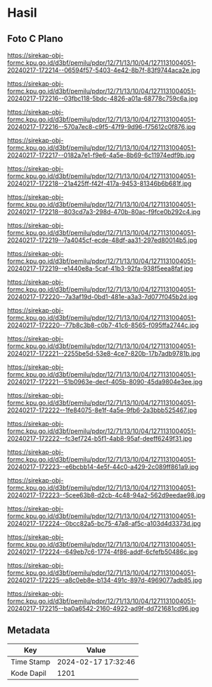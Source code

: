 # Hasil

## Foto C Plano

https://sirekap-obj-formc.kpu.go.id/d3bf/pemilu/pdpr/12/71/13/10/04/1271131004051-20240217-172214--06594f57-5403-4e42-8b7f-83f9744aca2e.jpg

https://sirekap-obj-formc.kpu.go.id/d3bf/pemilu/pdpr/12/71/13/10/04/1271131004051-20240217-172216--03fbc118-5bdc-4826-a01a-68778c759c6a.jpg

https://sirekap-obj-formc.kpu.go.id/d3bf/pemilu/pdpr/12/71/13/10/04/1271131004051-20240217-172216--570a7ec8-c9f5-47f9-9d96-f75612c0f876.jpg

https://sirekap-obj-formc.kpu.go.id/d3bf/pemilu/pdpr/12/71/13/10/04/1271131004051-20240217-172217--0182a7e1-f9e6-4a5e-8b69-6c11974edf9b.jpg

https://sirekap-obj-formc.kpu.go.id/d3bf/pemilu/pdpr/12/71/13/10/04/1271131004051-20240217-172218--21a425ff-f42f-417a-9453-81346b6b681f.jpg

https://sirekap-obj-formc.kpu.go.id/d3bf/pemilu/pdpr/12/71/13/10/04/1271131004051-20240217-172218--803cd7a3-298d-470b-80ac-f9fce0b292c4.jpg

https://sirekap-obj-formc.kpu.go.id/d3bf/pemilu/pdpr/12/71/13/10/04/1271131004051-20240217-172219--7a4045cf-ecde-48df-aa31-297ed80014b5.jpg

https://sirekap-obj-formc.kpu.go.id/d3bf/pemilu/pdpr/12/71/13/10/04/1271131004051-20240217-172219--e1440e8a-5caf-41b3-92fa-938f5eea8faf.jpg

https://sirekap-obj-formc.kpu.go.id/d3bf/pemilu/pdpr/12/71/13/10/04/1271131004051-20240217-172220--7a3af19d-0bd1-481e-a3a3-7d077f045b2d.jpg

https://sirekap-obj-formc.kpu.go.id/d3bf/pemilu/pdpr/12/71/13/10/04/1271131004051-20240217-172220--77b8c3b8-c0b7-41c6-8565-f095ffa2744c.jpg

https://sirekap-obj-formc.kpu.go.id/d3bf/pemilu/pdpr/12/71/13/10/04/1271131004051-20240217-172221--2255be5d-53e8-4ce7-820b-17b7adb9781b.jpg

https://sirekap-obj-formc.kpu.go.id/d3bf/pemilu/pdpr/12/71/13/10/04/1271131004051-20240217-172221--51b0963e-decf-405b-8090-45da9804e3ee.jpg

https://sirekap-obj-formc.kpu.go.id/d3bf/pemilu/pdpr/12/71/13/10/04/1271131004051-20240217-172222--1fe84075-8e1f-4a5e-9fb6-2a3bbb525467.jpg

https://sirekap-obj-formc.kpu.go.id/d3bf/pemilu/pdpr/12/71/13/10/04/1271131004051-20240217-172222--fc3ef724-b5f1-4ab8-95af-deeff6249f31.jpg

https://sirekap-obj-formc.kpu.go.id/d3bf/pemilu/pdpr/12/71/13/10/04/1271131004051-20240217-172223--e6bcbb14-4e5f-44c0-a429-2c089ff861a9.jpg

https://sirekap-obj-formc.kpu.go.id/d3bf/pemilu/pdpr/12/71/13/10/04/1271131004051-20240217-172223--5cee63b8-d2cb-4c48-94a2-562d9eedae98.jpg

https://sirekap-obj-formc.kpu.go.id/d3bf/pemilu/pdpr/12/71/13/10/04/1271131004051-20240217-172224--0bcc82a5-bc75-47a8-af5c-a103d4d3373d.jpg

https://sirekap-obj-formc.kpu.go.id/d3bf/pemilu/pdpr/12/71/13/10/04/1271131004051-20240217-172224--649eb7c6-1774-4f86-addf-6cfefb50486c.jpg

https://sirekap-obj-formc.kpu.go.id/d3bf/pemilu/pdpr/12/71/13/10/04/1271131004051-20240217-172225--a8c0eb8e-b134-491c-897d-4969077adb85.jpg

https://sirekap-obj-formc.kpu.go.id/d3bf/pemilu/pdpr/12/71/13/10/04/1271131004051-20240217-172215--ba0a6542-2160-4922-ad9f-dd721681cd96.jpg


## Metadata

| Key        | Value               |
| ---------- | ------------------- |
| Time Stamp | 2024-02-17 17:32:46 |
| Kode Dapil | 1201                |



